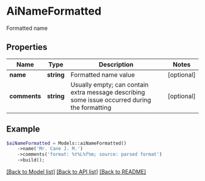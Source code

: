 # AiNameFormatted

Formatted name

## Properties
Name | Type | Description | Notes
---- | ---- | ----------- | -----
**name** | **string** | Formatted name value | [optional] 
**comments** | **string** | Usually empty; can contain extra message describing some issue occurred during the formatting | [optional] 



## Example
```php
$aiNameFormatted = Models::aiNameFormatted()
    ->name('Mr. Cane J. M.')
    ->comments('format: %t%L%f%m; source: parsed format')
    ->build();
```


[[Back to Model list]](README.md#documentation-for-models) [[Back to API list]](README.md#documentation-for-api-endpoints) [[Back to README]](README.md)

